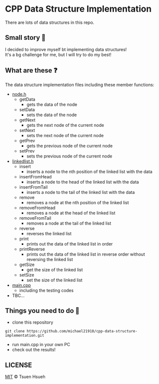 # CPP Data Structure Implementation
There are lots of data structures in this repo.  
  
## Small story :speech_balloon:
I decided to improve myself bt implementing data structures!  
It's a bg challenge for me, but I will try to do my best!  
  
## What are these :question:
The data structure implementation files including these member functions:
* [node.h](node.h)
    * getData
        * gets the data of the node
    * setData
        * sets the data of the node
    * getNext
        * gets the next node of the current node
    * setNext
        * sets the next node of the current node
    * getPrev
        * gets the previous node of the current node
    * setPrev
        * sets the previous node of the current node
* [linkedlist.h](linkedlist.h)
    * insert
        * inserts a node to the nth position of the linked list with the data
    * insertFromHead
        * inserts a node to the head of the linked list with the data
    * insertFromTail
        * inserts a node to the tail of the linked list with the data
    * remove
        * removes a node at the nth position of the linked list
    * removeFromHead
        * removes a node at the head of the linked list
    * removeFromTail
        * removes a node at the tail of the linked list
    * reverse
        * reverses the linked list
    * print
        * prints out the data of the linked list in order
    * printReverse
        * prints out the data of the linked list in reverse order without reversing the linked list
    * getSize
        * get the size of the linked list
    * setSize
        * set the size of the linked list
* [main.cpp](main.cpp)
    * including the testing codes
* TBC...
  
## Things you need to do :open_book:
* clone this repository
```
git clone https://github.com/michael21910/cpp-data-structure-implementation.git
```
* run main.cpp in your own PC
* check out the results!
    
## LICENSE
[MIT](LICENSE) © Tsuen Hsueh
